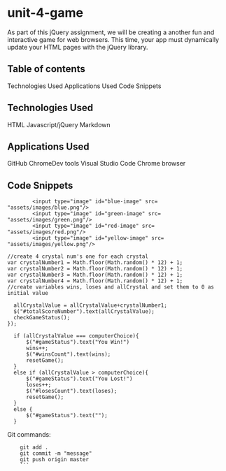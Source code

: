 # unit-4-game
As part of this jQuery assignment, we will be creating a another fun and interactive game for web browsers. This time, your app must dynamically update your HTML pages with the jQuery library.

## Table of contents
Technologies Used
Applications Used
Code Snippets

## Technologies Used
HTML
Javascript/jQuery
Markdown

## Applications Used
GitHub
ChromeDev tools
Visual Studio Code
Chrome browser

## Code Snippets

```<div id="crystalimages">
        <input type="image" id="blue-image" src= "assets/images/blue.png"/>
        <input type="image" id="green-image" src= "assets/images/green.png"/>
        <input type="image" id="red-image" src= "assets/images/red.png"/>
        <input type="image" id="yellow-image" src= "assets/images/yellow.png"/>
  ```

  ```var computerChoice = Math.floor(Math.random() * ((120-19)+1) + 19);
//create 4 crystal num's one for each crystal
var crystalNumber1 = Math.floor(Math.random() * 12) + 1;
var crystalNumber2 = Math.floor(Math.random() * 12) + 1;
var crystalNumber3 = Math.floor(Math.random() * 12) + 1;
var crystalNumber4 = Math.floor(Math.random() * 12) + 1;
//create variables wins, loses and allCrystal and set them to 0 as initial value
  ```

  ```$("#blue-image").on("click", function(){
    allCrystalValue = allCrystalValue+crystalNumber1;
    $("#totalScoreNumber").text(allCrystalValue);
    checkGameStatus();
});
  ```
  ```function checkGameStatus(){
    if (allCrystalValue === computerChoice){
        $("#gameStatus").text("You Win!")
        wins++;
        $("#winsCount").text(wins);
        resetGame();
    }
    else if (allCrystalValue > computerChoice){
        $("#gameStatus").text("You Lost!")
        loses++;
        $("#losesCount").text(loses);
        resetGame();
    }
    else {
        $("#gameStatus").text("");
    }
  ```
Git commands:

```git status
    git add .
    git commit -m "message"
    git push origin master
    ```